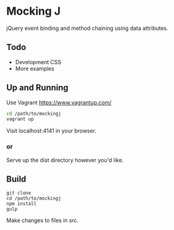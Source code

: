 # Mocking J
jQuery event binding and method chaining using data attributes.


## Todo
- Development CSS
- More examples

## Up and Running

Use Vagrant https://www.vagrantup.com/

```bash
cd /path/to/mockingj
vagrant up
```

Visit localhost:4141 in your browser.

### or

Serve up the dist directory however you'd like.

## Build

```
git clone
cd /path/to/mockingj
npm install
gulp
```

Make changes to files in src.
